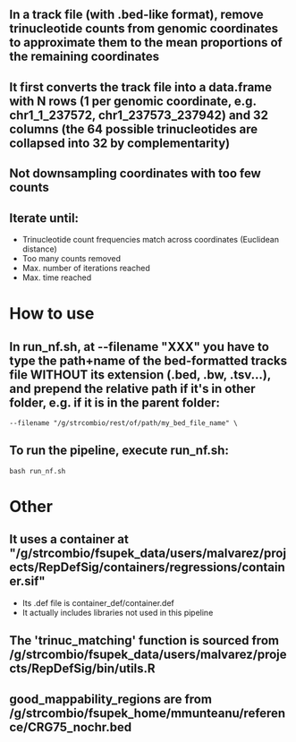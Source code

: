 ## In a track file (with .bed-like format), remove trinucleotide counts from genomic coordinates to approximate them to the mean proportions of the remaining coordinates

## It first converts the track file into a data.frame with N rows (1 per genomic coordinate, e.g. chr1_1_237572, chr1_237573_237942) and 32 columns (the 64 possible trinucleotides are collapsed into 32 by complementarity)

## Not downsampling coordinates with too few counts

## Iterate until:

- Trinucleotide count frequencies match across coordinates (Euclidean distance)
- Too many counts removed
- Max. number of iterations reached
- Max. time reached


# How to use

## In run_nf.sh, at --filename "XXX" you have to type the path+name of the bed-formatted tracks file WITHOUT its extension (.bed, .bw, .tsv...), and prepend the relative path if it's in other folder, e.g. if it is in the parent folder:
`--filename "/g/strcombio/rest/of/path/my_bed_file_name" \`

## To run the pipeline, execute run_nf.sh:
`bash run_nf.sh`


# Other

## It uses a container at "/g/strcombio/fsupek_data/users/malvarez/projects/RepDefSig/containers/regressions/container.sif"
- Its .def file is container_def/container.def
- It actually includes libraries not used in this pipeline

## The 'trinuc_matching' function is sourced from /g/strcombio/fsupek_data/users/malvarez/projects/RepDefSig/bin/utils.R

## good_mappability_regions are from /g/strcombio/fsupek_home/mmunteanu/reference/CRG75_nochr.bed

